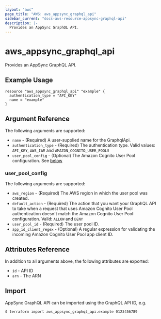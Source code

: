 ```yaml
---
layout: "aws"
page_title: "AWS: aws_appsync_graphql_api"
sidebar_current: "docs-aws-resource-appsync-graphql-api"
description: |-
  Provides an AppSync GraphQL API.
---
```


# aws_appsync_graphql_api

Provides an AppSync GraphQL API.

## Example Usage

```hcl
resource "aws_appsync_graphql_api" "example" {
  authentication_type = "API_KEY"
  name = "example"
}
```

## Argument Reference

The following arguments are supported:

* `name` - (Required) A user-supplied name for the GraphqlApi.
* `authentication_type` - (Required) The authentication type. Valid values: `API_KEY`, `AWS_IAM` and `AMAZON_COGNITO_USER_POOLS`
* `user_pool_config` - (Optional) The Amazon Cognito User Pool configuration. See [below](#user_pool_config)

### user_pool_config

The following arguments are supported:

* `aws_region` - (Required) The AWS region in which the user pool was created.
* `default_action` - (Required) The action that you want your GraphQL API to take when a request that uses Amazon Cognito User Pool authentication doesn't match the Amazon Cognito User Pool configuration. Valid: `ALLOW` and `DENY`
* `user_pool_id` - (Required) The user pool ID.
* `app_id_client_regex` - (Optional) A regular expression for validating the incoming Amazon Cognito User Pool app client ID.

## Attributes Reference

In addition to all arguments above, the following attributes are exported:

* `id` - API ID
* `arn` - The ARN

## Import

AppSync GraphQL API can be imported using the GraphQL API ID, e.g.

```
$ terraform import aws_appsync_graphql_api.example 0123456789
```
